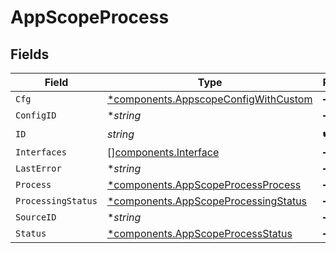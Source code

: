 # AppScopeProcess


## Fields

| Field                                                                                       | Type                                                                                        | Required                                                                                    | Description                                                                                 |
| ------------------------------------------------------------------------------------------- | ------------------------------------------------------------------------------------------- | ------------------------------------------------------------------------------------------- | ------------------------------------------------------------------------------------------- |
| `Cfg`                                                                                       | [*components.AppscopeConfigWithCustom](../../models/components/appscopeconfigwithcustom.md) | :heavy_minus_sign:                                                                          | N/A                                                                                         |
| `ConfigID`                                                                                  | **string*                                                                                   | :heavy_minus_sign:                                                                          | N/A                                                                                         |
| `ID`                                                                                        | *string*                                                                                    | :heavy_check_mark:                                                                          | N/A                                                                                         |
| `Interfaces`                                                                                | [][components.Interface](../../models/components/interface.md)                              | :heavy_minus_sign:                                                                          | N/A                                                                                         |
| `LastError`                                                                                 | **string*                                                                                   | :heavy_minus_sign:                                                                          | N/A                                                                                         |
| `Process`                                                                                   | [*components.AppScopeProcessProcess](../../models/components/appscopeprocessprocess.md)     | :heavy_minus_sign:                                                                          | N/A                                                                                         |
| `ProcessingStatus`                                                                          | [*components.AppScopeProcessingStatus](../../models/components/appscopeprocessingstatus.md) | :heavy_minus_sign:                                                                          | N/A                                                                                         |
| `SourceID`                                                                                  | **string*                                                                                   | :heavy_minus_sign:                                                                          | N/A                                                                                         |
| `Status`                                                                                    | [*components.AppScopeProcessStatus](../../models/components/appscopeprocessstatus.md)       | :heavy_minus_sign:                                                                          | N/A                                                                                         |